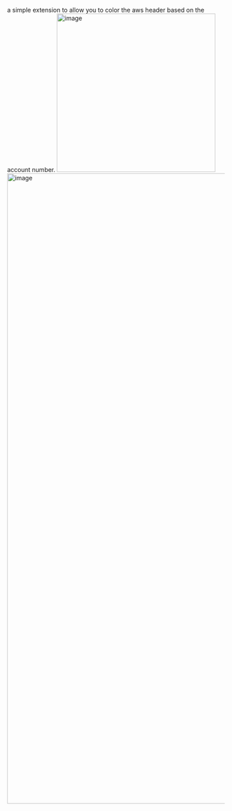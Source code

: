 a simple extension to allow you to color the aws header based on the account number.
<img width="367" alt="image" src="https://github.com/user-attachments/assets/c196b839-6b1e-42f9-9890-4c9fca2a6466" />
<img width="1460" alt="image" src="https://github.com/user-attachments/assets/04723820-3bb8-4c80-8a83-56c829bd773c" />
